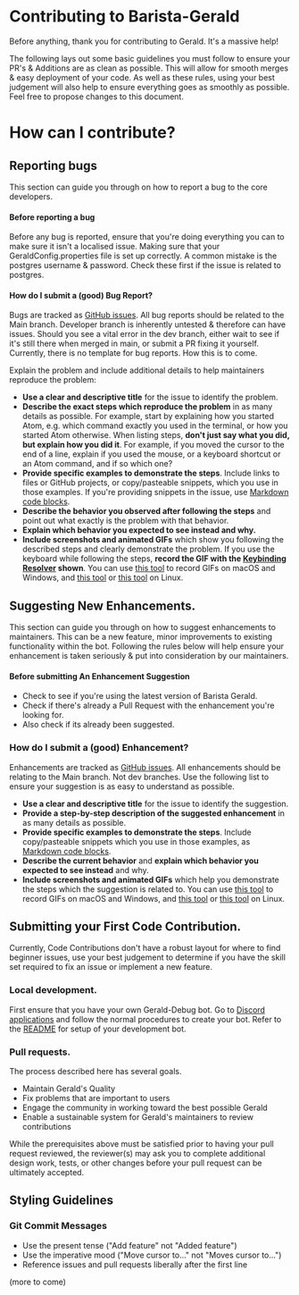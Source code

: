 # Contributing to Barista-Gerald
Before anything, thank you for contributing to Gerald. It's a massive help!

The following lays out some basic guidelines you must follow to ensure your PR's & Additions are as
clean as possible. This will allow for smooth merges & easy deployment of your code. As well as these rules,
using your best judgement will also help to ensure everything goes as smoothly as possible. Feel free
to propose changes to this document. 


# How can I contribute?
## Reporting bugs
This section can guide you through on how to report a bug to the core developers.
#### Before reporting a bug
Before any bug is reported, ensure that you're doing everything you can to make sure it isn't a localised 
issue. Making sure that your GeraldConfig.properties file is set up correctly. A common mistake is the 
postgres username & password. Check these first if the issue is related to postgres.

#### How do I submit a (good) Bug Report?
Bugs are tracked as [GitHub issues](https://guides.github.com/features/issues/). All bug reports should
be related to the Main branch. Developer branch is inherently untested & therefore can have issues. 
Should you see a vital error in the dev branch, either wait to see if it's still there when merged in main,
or submit a PR fixing it yourself. Currently, there is no template for bug reports. How this is to come.

Explain the problem and include additional details to help maintainers reproduce the problem:
* **Use a clear and descriptive title** for the issue to identify the problem.
* **Describe the exact steps which reproduce the problem** in as many details as possible. For example, 
  start by explaining how you started Atom, e.g. which command exactly you used in the terminal, 
  or how you started Atom otherwise. When listing steps, **don't just say what you did, but explain 
  how you did it**. For example, if you moved the cursor to the end of a line, 
  explain if you used the mouse, or a keyboard shortcut or an Atom command, and if so which one?
* **Provide specific examples to demonstrate the steps**. Include links to files or GitHub projects, 
  or copy/pasteable snippets, which you use in those examples. If you're providing snippets in the issue, 
  use [Markdown code blocks](https://help.github.com/articles/markdown-basics/#multiple-lines).
* **Describe the behavior you observed after following the steps** and point out 
  what exactly is the problem with that behavior.
* **Explain which behavior you expected to see instead and why.**
* **Include screenshots and animated GIFs** which show you following the described steps and clearly 
  demonstrate the problem. If you use the keyboard while following the steps, 
  **record the GIF with the [Keybinding Resolver](https://github.com/atom/keybinding-resolver) shown**. 
  You can use [this tool](https://www.cockos.com/licecap/) to record GIFs on macOS and Windows, 
  and [this tool](https://github.com/colinkeenan/silentcast) or 
  [this tool](https://github.com/GNOME/byzanz) on Linux.
  
## Suggesting New Enhancements.
This section can guide you through on how to suggest enhancements to maintainers. This can be a new feature,
minor improvements to existing functionality within the bot. Following the rules below will help ensure
your enhancement is taken seriously & put into consideration by our maintainers. 

#### Before submitting An Enhancement Suggestion
- Check to see if you're using the latest version of Barista Gerald.
- Check if there's already a Pull Request with the enhancement you're looking for.
- Also check if its already been suggested.

### How do I submit a (good) Enhancement?
Enhancements are tracked as [GitHub issues](https://guides.github.com/features/issues/). All enhancements 
should be relating to the Main branch. Not dev branches. Use the following list to ensure your
suggestion is as easy to understand as possible.
* **Use a clear and descriptive title** for the issue to identify the suggestion.
* **Provide a step-by-step description of the suggested enhancement** in as many details as possible.
* **Provide specific examples to demonstrate the steps**. Include copy/pasteable 
  snippets which you use in those examples, as 
  [Markdown code blocks](https://help.github.com/articles/markdown-basics/#multiple-lines).
* **Describe the current behavior** and **explain which behavior you expected to see instead** and why.
* **Include screenshots and animated GIFs** which help you demonstrate the steps which the suggestion 
  is related to. You can use [this tool](https://www.cockos.com/licecap/) 
  to record GIFs on macOS and Windows, and 
  [this tool](https://github.com/colinkeenan/silentcast) or 
  [this tool](https://github.com/GNOME/byzanz) on Linux.
  
## Submitting your First Code Contribution.
 Currently, Code Contributions don't have a robust layout for where to find beginner issues, use your
 best judgement to determine if you have the skill set required to fix an issue or implement a new feature.
 ### Local development.
First ensure that you have your own Gerald-Debug bot. Go to 
[Discord applications](https://discord.com/developers/applications) and follow the normal procedures to 
create your bot. Refer to the [README](https://github.com/Montori/Barista-Gerald/blob/main/README.md) for
setup of your development bot.

### Pull requests.
The process described here has several goals. 
- Maintain Gerald's Quality
- Fix problems that are important to users
- Engage the community in working toward the best possible Gerald
- Enable a sustainable system for Gerald's maintainers to review contributions

While the prerequisites above must be satisfied prior to having your pull request reviewed, the reviewer(s) 
may ask you to complete additional design work, tests, or other changes before your pull request can be 
ultimately accepted.

## Styling Guidelines
### Git Commit Messages

* Use the present tense ("Add feature" not "Added feature")
* Use the imperative mood ("Move cursor to..." not "Moves cursor to...")
* Reference issues and pull requests liberally after the first line
  
(more to come)